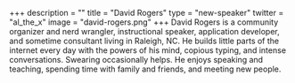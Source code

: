 +++
description = ""
title = "David Rogers"
type = "new-speaker"
twitter = "al_the_x"
image = "david-rogers.png"
+++
David Rogers is a community organizer and nerd wrangler, instructional speaker, application developer, and sometime consultant living in Raleigh, NC. He builds little parts of the internet every day with the powers of his mind, copious typing, and intense conversations. Swearing occasionally helps. He enjoys speaking and teaching, spending time with family and friends, and meeting new people.